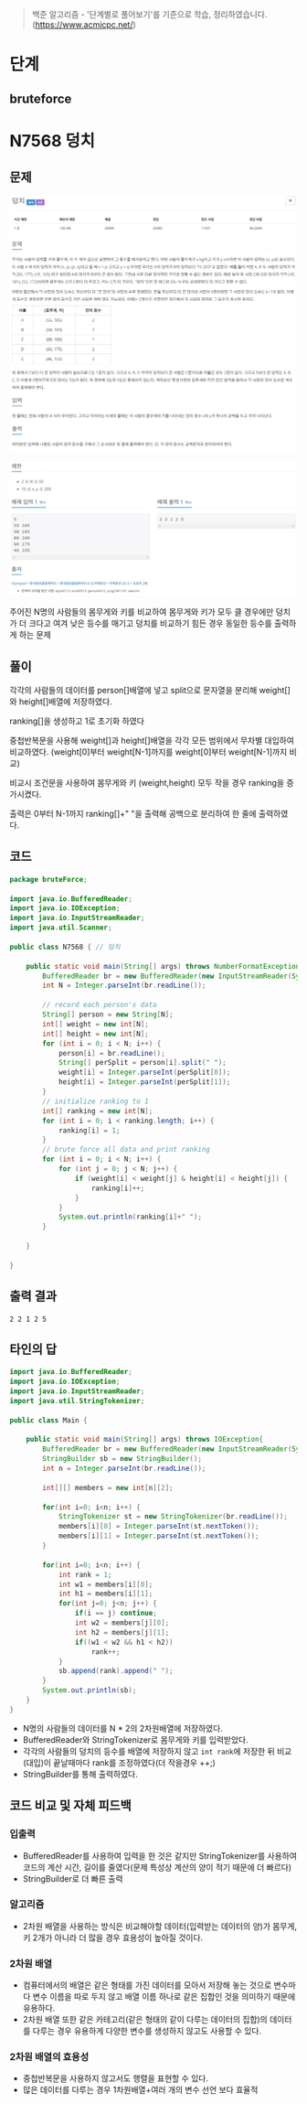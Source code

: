 > 백준 알고리즘 - '단계별로 풀어보기'를 기준으로 학습, 정리하였습니다.(https://www.acmicpc.net/)
# 단계 
## bruteforce

# N7568 덩치

## 문제

![bulk_image.png](image/bulk_image.png)

![bulk_image2.png](image/bulk_image2.png)

주어진 N명의 사람들의 몸무게와 키를 비교하여 몸무게와 키가 모두 클 경우에만 덩치가 더 크다고 여겨 낮은 등수를 매기고 덩치를 비교하기 힘든 경우 동일한 등수를 출력하게 하는 문제

## 풀이

각각의 사람들의 데이터를 person[]배열에 넣고 split으로 문자열을 분리해 weight[]와 height[]배열에 저장하였다.

ranking[]을 생성하고 1로 초기화 하였다

중첩반복문을 사용해 weight[]과 height[]배열을 각각 모든 범위에서 무차별 대입하여 비교하였다. (weight[0]부터 weight[N-1]까지를 weight[0]부터 weight[N-1]까지 비교)

비교시 조건문을 사용하여 몸무게와 키 (weight,height) 모두 작을 경우 ranking을 증가시켰다.

출력은 0부터 N-1까지 ranking[]+" "을 출력해 공백으로 분리하여 한 줄에 출력하였다.

## 코드

```java
package bruteForce;

import java.io.BufferedReader;
import java.io.IOException;
import java.io.InputStreamReader;
import java.util.Scanner;

public class N7568 { // 덩치

	public static void main(String[] args) throws NumberFormatException, IOException {
		BufferedReader br = new BufferedReader(new InputStreamReader(System.in));
		int N = Integer.parseInt(br.readLine());

		// record each person's data
		String[] person = new String[N];
		int[] weight = new int[N];
		int[] height = new int[N];
		for (int i = 0; i < N; i++) {
			person[i] = br.readLine();
			String[] perSplit = person[i].split(" ");
			weight[i] = Integer.parseInt(perSplit[0]);
			height[i] = Integer.parseInt(perSplit[1]);
		}
		// initialize ranking to 1
		int[] ranking = new int[N];
		for (int i = 0; i < ranking.length; i++) {
			ranking[i] = 1;
		}
		// brute force all data and print ranking
		for (int i = 0; i < N; i++) {
			for (int j = 0; j < N; j++) {
				if (weight[i] < weight[j] & height[i] < height[j]) {
					ranking[i]++;
				}
			}
			System.out.println(ranking[i]+" ");
		}

	}

}
```

## 출력 결과

```
2 2 1 2 5
```

## 타인의 답
```java
import java.io.BufferedReader;
import java.io.IOException;
import java.io.InputStreamReader;
import java.util.StringTokenizer;

public class Main {

	public static void main(String[] args) throws IOException{
		BufferedReader br = new BufferedReader(new InputStreamReader(System.in));
		StringBuilder sb = new StringBuilder();
		int n = Integer.parseInt(br.readLine());
		
		int[][] members = new int[n][2];
		
		for(int i=0; i<n; i++) {
			StringTokenizer st = new StringTokenizer(br.readLine());
			members[i][0] = Integer.parseInt(st.nextToken());
			members[i][1] = Integer.parseInt(st.nextToken());
		}
		
		for(int i=0; i<n; i++) {
			int rank = 1;
			int w1 = members[i][0];
			int h1 = members[i][1];
			for(int j=0; j<n; j++) {
				if(i == j) continue;
				int w2 = members[j][0];
				int h2 = members[j][1];
				if((w1 < w2 && h1 < h2))
					rank++;
			}
			sb.append(rank).append(" ");
		}
		System.out.println(sb);
	}
}
```
* N명의 사람들의 데이터를 N * 2의 2차원배열에 저장하였다.
* BufferedReader와 StringTokenizer로 몸무게와 키를 입력받았다.
* 각각의 사람들의 덩치의 등수를 배열에 저장하지 않고 `int rank`에 저장한 뒤 비교(대입)이 끝날때마다 rank를 조정하였다(더 작을경우 ++;) 
* StringBuilder를 통해 출력하였다.

## 코드 비교 및 자체 피드백
### 입출력
* BufferedReader를 사용하여 입력을 한 것은 같지만 StringTokenizer를 사용하여 코드의 계산 시간, 길이를 줄였다(문제 특성상 계산의 양이 적기 때문에 더 빠르다)
* StringBuilder로 더 빠른 출력
  
### 알고리즘
* 2차원 배열을 사용하는 방식은 비교해야할 데이터(입력받는 데이터의 양)가 몸무게, 키 2개가 아니라 더 많을 경우 효용성이 높아질 것이다.

### 2차원 배열
* 컴퓨터에서의 배열은 같은 형태를 가진 데이터를 모아서 저장해 놓는 것으로 변수마다 변수 이름을 따로 두지 않고 배열 이름 하나로 같은 집합인 것을 의미하기 때문에 유용하다.
* 2차원 배열 또한 같은 카테고리(같은 형태의 같이 다루는 데이터의 집합)의 데이터를 다루는 경우 유용하게 다양한 변수를 생성하지 않고도 사용할 수 있다.

### 2차원 배열의 효용성
  * 중첩반복문을 사용하지 않고서도 행렬을 표현할 수 있다.
  * 많은 데이터를 다루는 경우 1차원배열+여러 개의 변수 선언 보다 효율적 
